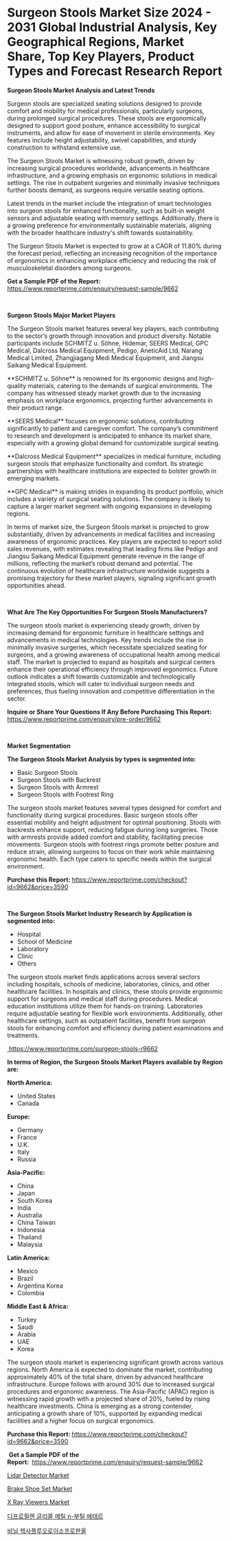 <p><h1>Surgeon Stools Market Size 2024 - 2031 Global Industrial Analysis, Key Geographical Regions, Market Share, Top Key Players, Product Types and Forecast Research Report</h1></p><p><strong>Surgeon Stools Market Analysis and Latest Trends</strong></p>
<p><p>Surgeon stools are specialized seating solutions designed to provide comfort and mobility for medical professionals, particularly surgeons, during prolonged surgical procedures. These stools are ergonomically designed to support good posture, enhance accessibility to surgical instruments, and allow for ease of movement in sterile environments. Key features include height adjustability, swivel capabilities, and sturdy construction to withstand extensive use.</p><p>The Surgeon Stools Market is witnessing robust growth, driven by increasing surgical procedures worldwide, advancements in healthcare infrastructure, and a growing emphasis on ergonomic solutions in medical settings. The rise in outpatient surgeries and minimally invasive techniques further boosts demand, as surgeons require versatile seating options. </p><p>Latest trends in the market include the integration of smart technologies into surgeon stools for enhanced functionality, such as built-in weight sensors and adjustable seating with memory settings. Additionally, there is a growing preference for environmentally sustainable materials, aligning with the broader healthcare industry's shift towards sustainability.</p><p>The Surgeon Stools Market is expected to grow at a CAGR of 11.80% during the forecast period, reflecting an increasing recognition of the importance of ergonomics in enhancing workplace efficiency and reducing the risk of musculoskeletal disorders among surgeons.</p></p>
<p><strong>Get a Sample PDF of the Report:&nbsp;</strong> <a href="https://www.reportprime.com/enquiry/request-sample/9662">https://www.reportprime.com/enquiry/request-sample/9662</a></p>
<p>&nbsp;</p>
<p><strong>Surgeon Stools Major Market Players</strong></p>
<p><p>The Surgeon Stools market features several key players, each contributing to the sector’s growth through innovation and product diversity. Notable participants include SCHMITZ u. Söhne, Hidemar, SEERS Medical, GPC Medical, Dalcross Medical Equipment, Pedigo, AneticAid Ltd, Narang Medical Limited, Zhangjiagang Medi Medical Equipment, and Jiangsu Saikang Medical Equipment.</p><p>**SCHMITZ u. Söhne** is renowned for its ergonomic designs and high-quality materials, catering to the demands of surgical environments. The company has witnessed steady market growth due to the increasing emphasis on workplace ergonomics, projecting further advancements in their product range.</p><p>**SEERS Medical** focuses on ergonomic solutions, contributing significantly to patient and caregiver comfort. The company’s commitment to research and development is anticipated to enhance its market share, especially with a growing global demand for customizable surgical seating.</p><p>**Dalcross Medical Equipment** specializes in medical furniture, including surgeon stools that emphasize functionality and comfort. Its strategic partnerships with healthcare institutions are expected to bolster growth in emerging markets.</p><p>**GPC Medical** is making strides in expanding its product portfolio, which includes a variety of surgical seating solutions. The company is likely to capture a larger market segment with ongoing expansions in developing regions.</p><p>In terms of market size, the Surgeon Stools market is projected to grow substantially, driven by advancements in medical facilities and increasing awareness of ergonomic practices. Key players are expected to report solid sales revenues, with estimates revealing that leading firms like Pedigo and Jiangsu Saikang Medical Equipment generate revenue in the range of millions, reflecting the market’s robust demand and potential. The continuous evolution of healthcare infrastructure worldwide suggests a promising trajectory for these market players, signaling significant growth opportunities ahead.</p></p>
<p>&nbsp;</p>
<p><strong>What Are The Key Opportunities For Surgeon Stools Manufacturers?</strong></p>
<p><p>The surgeon stools market is experiencing steady growth, driven by increasing demand for ergonomic furniture in healthcare settings and advancements in medical technologies. Key trends include the rise in minimally invasive surgeries, which necessitate specialized seating for surgeons, and a growing awareness of occupational health among medical staff. The market is projected to expand as hospitals and surgical centers enhance their operational efficiency through improved ergonomics. Future outlook indicates a shift towards customizable and technologically integrated stools, which will cater to individual surgeon needs and preferences, thus fueling innovation and competitive differentiation in the sector.</p></p>
<p><strong>Inquire or Share Your Questions If Any Before Purchasing This Report:</strong> <a href="https://www.reportprime.com/enquiry/pre-order/9662">https://www.reportprime.com/enquiry/pre-order/9662</a></p>
<p>&nbsp;</p>
<p><strong>Market Segmentation</strong></p>
<p><strong>The Surgeon Stools Market Analysis by types is segmented into:</strong></p>
<p><ul><li>Basic Surgeon Stools</li><li>Surgeon Stools with Backrest</li><li>Surgeon Stools with Armrest</li><li>Surgeon Stools with Footrest Ring</li></ul></p>
<p><p>The surgeon stools market features several types designed for comfort and functionality during surgical procedures. Basic surgeon stools offer essential mobility and height adjustment for optimal positioning. Stools with backrests enhance support, reducing fatigue during long surgeries. Those with armrests provide added comfort and stability, facilitating precise movements. Surgeon stools with footrest rings promote better posture and reduce strain, allowing surgeons to focus on their work while maintaining ergonomic health. Each type caters to specific needs within the surgical environment.</p></p>
<p><strong>Purchase this Report:&nbsp;</strong><a href="https://www.reportprime.com/checkout?id=9662&price=3590">https://www.reportprime.com/checkout?id=9662&price=3590</a></p>
<p>&nbsp;</p>
<p><strong>The Surgeon Stools Market Industry Research by Application is segmented into:</strong></p>
<p><ul><li>Hospital</li><li>School of Medicine</li><li>Laboratory</li><li>Clinic</li><li>Others</li></ul></p>
<p><p>The surgeon stools market finds applications across several sectors including hospitals, schools of medicine, laboratories, clinics, and other healthcare facilities. In hospitals and clinics, these stools provide ergonomic support for surgeons and medical staff during procedures. Medical education institutions utilize them for hands-on training. Laboratories require adjustable seating for flexible work environments. Additionally, other healthcare settings, such as outpatient facilities, benefit from surgeon stools for enhancing comfort and efficiency during patient examinations and treatments.</p></p>
<p><a href="https://www.reportprime.com/surgeon-stools-r9662">&nbsp;https://www.reportprime.com/surgeon-stools-r9662</a></p>
<p><strong>In terms of Region, the Surgeon Stools Market Players available by Region are:</strong></p>
<p>
    <p> <strong> North America: </strong>
        <ul>
            <li>United States</li>
            <li>Canada</li>
        </ul>
        </p> 
    <p> <strong> Europe: </strong>
        <ul>
            <li>Germany</li>
            <li>France</li>
            <li>U.K.</li>
            <li>Italy</li>
            <li>Russia</li>
        </ul>
        </p> 
    <p> <strong> Asia-Pacific: </strong>
        <ul>
            <li>China</li>
            <li>Japan</li>
            <li>South Korea</li>
            <li>India</li>
            <li>Australia</li>
            <li>China Taiwan</li>
            <li>Indonesia</li>
            <li>Thailand</li>
            <li>Malaysia</li>
        </ul>
        </p> 
    <p> <strong> Latin America: </strong>
        <ul>
            <li>Mexico</li>
            <li>Brazil</li>
            <li>Argentina Korea</li>
            <li>Colombia</li>
        </ul>
        </p> 
    <p> <strong> Middle East & Africa: </strong>
        <ul>
            <li>Turkey</li>
            <li>Saudi</li>
            <li>Arabia</li>
            <li>UAE</li>
            <li>Korea</li>
        </ul>
    </p>
    </p>
<p><p>The surgeon stools market is experiencing significant growth across various regions. North America is expected to dominate the market, contributing approximately 40% of the total share, driven by advanced healthcare infrastructure. Europe follows with around 30% due to increased surgical procedures and ergonomic awareness. The Asia-Pacific (APAC) region is witnessing rapid growth with a projected share of 20%, fueled by rising healthcare investments. China is emerging as a strong contender, anticipating a growth share of 10%, supported by expanding medical facilities and a higher focus on surgical ergonomics.</p></p>
<p><strong>Purchase this Report: </strong><a href="https://www.reportprime.com/checkout?id=9662&price=3590">https://www.reportprime.com/checkout?id=9662&price=3590</a></p>
<p>&nbsp;<strong>Get a Sample PDF of the Report:&nbsp;&nbsp;</strong><a href="https://www.reportprime.com/enquiry/request-sample/9662">https://www.reportprime.com/enquiry/request-sample/9662</a></p>
<p><strong></strong></p>
<p><p><a href="https://issuu.com/reportprime-2/docs/lidar-detector-market-size-2030.ppt_aa146c6aa92151">Lidar Detector Market</a></p><p><a href="https://issuu.com/reportprime-2/docs/brake-shoe-set-market-size-2030.ppt_9c7ef9befac55f">Brake Shoe Set Market</a></p><p><a href="https://github.com/AshikRahman665/Market-Research-Report-List-1/blob/main/x-ray-viewers-market.md">X Ray Viewers Market</a></p><p><a href="https://medium.com/@carlosdytouglas8907667/%EC%84%B8%EA%B3%84-dipropylene-glycol-methyl-n-butyl-ether-market-%EC%9D%80-2024%EC%97%90%EC%84%9C-2031%EB%A1%9C-%EC%97%B0%ED%8F%89%EA%B7%A0-%EC%A6%9D%EA%B0%80%EC%9C%A8%EC%9D%84-%EB%B3%B4%EC%9D%BC-%EA%B2%83%EC%9C%BC%EB%A1%9C-%EC%98%88%EC%83%81%EB%90%A9%EB%8B%88%EB%8B%A4-85e376c9f456">디프로필렌 글리콜 메틸 n-부틸 에테르</a></p><p><a href="https://medium.com/@carlosdytouglas8907667/%EC%84%B8%EA%B3%84-vinylhexafluoroisopropanol-market-%EC%9D%80-2024%EC%97%90%EC%84%9C-2031%EB%A1%9C-%EC%97%B0%ED%8F%89%EA%B7%A0-%EC%A6%9D%EA%B0%80%EC%9C%A8%EC%9D%84-%EB%B3%B4%EC%9D%BC-%EA%B2%83%EC%9C%BC%EB%A1%9C-%EC%98%88%EC%83%81%EB%90%A9%EB%8B%88%EB%8B%A4-2dc3d95068b4">비닐 헥사플루오로이소프로판올</a></p></p>